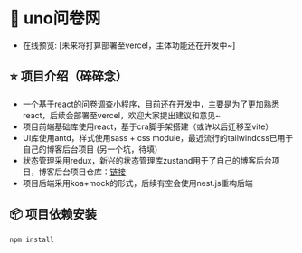 # 🌳 uno问卷网

- 在线预览: [未来将打算部署至vercel，主体功能还在开发中~]

## ⭐ 项目介绍（碎碎念）

- 一个基于react的问卷调查小程序，目前还在开发中，主要是为了更加熟悉react，后续会部署至vercel，欢迎大家提出建议和意见~
- 项目前端基础库使用react，基于cra脚手架搭建（或许以后迁移至vite）
- UI库使用antd，样式使用sass + css module，最近流行的tailwindcss已用于自己的博客后台项目 (另一个坑，待填)
- 状态管理采用redux，新兴的状态管理库zustand用于了自己的博客后台项目，博客后台项目仓库：[链接](https://github.com/0x3147/share-content-management)
- 项目后端采用koa+mock的形式，后续有空会使用nest.js重构后端

## 📦 项目依赖安装

```shell
npm install
```
